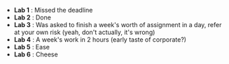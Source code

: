* **Lab 1** : Missed the deadline
* **Lab 2** : Done
* **Lab 3** : Was asked to finish a week's worth of assignment in a day, refer at your own risk (yeah, don't actually, it's wrong)
* **Lab 4** : A week's work in 2 hours (early taste of corporate?)
* **Lab 5** : Ease
* **Lab 6** : Cheese
